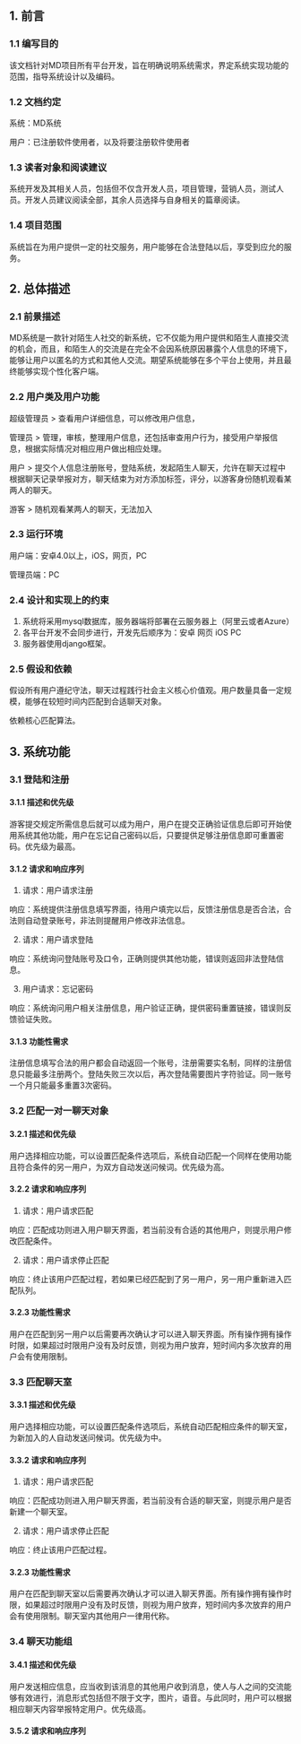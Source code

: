 ## 1. 前言

### 1.1 编写目的
该文档针对MD项目所有平台开发，旨在明确说明系统需求，界定系统实现功能的范围，指导系统设计以及编码。

### 1.2 文档约定
系统：MD系统

用户：已注册软件使用者，以及将要注册软件使用者

### 1.3 读者对象和阅读建议
系统开发及其相关人员，包括但不仅含开发人员，项目管理，营销人员，测试人员。开发人员建议阅读全部，其余人员选择与自身相关的篇章阅读。

### 1.4 项目范围
系统旨在为用户提供一定的社交服务，用户能够在合法登陆以后，享受到应允的服务。

## 2. 总体描述

### 2.1 前景描述
MD系统是一款针对陌生人社交的新系统，它不仅能为用户提供和陌生人直接交流的机会，而且，和陌生人的交流是在完全不会因系统原因暴露个人信息的环境下，能够让用户以匿名的方式和其他人交流。期望系统能够在多个平台上使用，并且最终能够实现个性化客户端。

### 2.2 用户类及用户功能
超级管理员 > 查看用户详细信息，可以修改用户信息，

管理员 > 管理，审核，整理用户信息，还包括审查用户行为，接受用户举报信息，根据实际情况对相应用户做出相应处理。

用户 > 提交个人信息注册账号，登陆系统，发起陌生人聊天，允许在聊天过程中根据聊天记录举报对方，聊天结束为对方添加标签，评分，以游客身份随机观看某两人的聊天。

游客 > 随机观看某两人的聊天，无法加入

### 2.3 运行环境
用户端：安卓4.0以上，iOS，网页，PC

管理员端：PC

### 2.4 设计和实现上的约束
1. 系统将采用mysql数据库，服务器端将部署在云服务器上（阿里云或者Azure）
2. 各平台开发不会同步进行，开发先后顺序为：安卓 网页 iOS PC
3. 服务器使用django框架。

### 2.5 假设和依赖
假设所有用户遵纪守法，聊天过程践行社会主义核心价值观。用户数量具备一定规模，能够在较短时间内匹配到合适聊天对象。

依赖核心匹配算法。

## 3. 系统功能

### 3.1 登陆和注册
#### 3.1.1 描述和优先级
游客提交规定所需信息后就可以成为用户，用户在提交正确验证信息后即可开始使用系统其他功能，用户在忘记自己密码以后，只要提供足够注册信息即可重置密码。优先级为最高。
#### 3.1.2 请求和响应序列
1. 请求：用户请求注册

  响应：系统提供注册信息填写界面，待用户填完以后，反馈注册信息是否合法，合法则自动登录账号，非法则提醒用户修改非法信息。

2. 请求：用户请求登陆

  响应：系统询问登陆账号及口令，正确则提供其他功能，错误则返回非法登陆信息。

3. 用户请求：忘记密码

  响应：系统询问用户相关注册信息，用户验证正确，提供密码重置链接，错误则反馈验证失败。

#### 3.1.3 功能性需求
  注册信息填写合法的用户都会自动返回一个账号，注册需要实名制，同样的注册信息只能最多注册两个。登陆失败三次以后，再次登陆需要图片字符验证。同一账号一个月只能最多重置3次密码。

### 3.2 匹配一对一聊天对象
#### 3.2.1 描述和优先级
用户选择相应功能，可以设置匹配条件选项后，系统自动匹配一个同样在使用功能且符合条件的另一用户，为双方自动发送问候词。优先级为高。
#### 3.2.2 请求和响应序列
1. 请求：用户请求匹配

  响应：匹配成功则进入用户聊天界面，若当前没有合适的其他用户，则提示用户修改匹配条件。

2. 请求：用户请求停止匹配

  响应：终止该用户匹配过程，若如果已经匹配到了另一用户，另一用户重新进入匹配队列。

#### 3.2.3 功能性需求
用户在匹配到另一用户以后需要再次确认才可以进入聊天界面。所有操作拥有操作时限，如果超过时限用户没有及时反馈，则视为用户放弃，短时间内多次放弃的用户会有使用限制。

### 3.3 匹配聊天室
#### 3.3.1 描述和优先级
用户选择相应功能，可以设置匹配条件选项后，系统自动匹配相应条件的聊天室，为新加入的人自动发送问候词。优先级为中。
#### 3.3.2 请求和响应序列
1. 请求：用户请求匹配

  响应：匹配成功则进入用户聊天界面，若当前没有合适的聊天室，则提示用户是否新建一个聊天室。

2. 请求：用户请求停止匹配

  响应：终止该用户匹配过程。

#### 3.2.3 功能性需求
用户在匹配到聊天室以后需要再次确认才可以进入聊天界面。所有操作拥有操作时限，如果超过时限用户没有及时反馈，则视为用户放弃，短时间内多次放弃的用户会有使用限制。聊天室内其他用户一律用代称。

### 3.4 聊天功能组
#### 3.4.1 描述和优先级
用户发送相应信息，应当收到该消息的其他用户收到消息，使人与人之间的交流能够有效进行，消息形式包括但不限于文字，图片，语音。与此同时，用户可以根据相应聊天内容举报特定用户。优先级高。

#### 3.5.2 请求和响应序列
